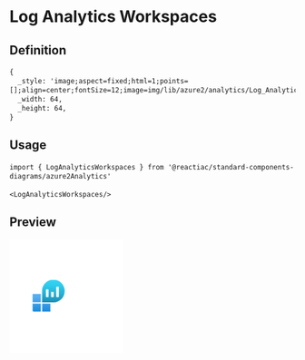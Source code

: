 # Log Analytics Workspaces

## Definition

```
{
  _style: 'image;aspect=fixed;html=1;points=[];align=center;fontSize=12;image=img/lib/azure2/analytics/Log_Analytics_Workspaces.svg;strokeColor=none;',
  _width: 64,
  _height: 64,
}
```

## Usage

```
import { LogAnalyticsWorkspaces } from '@reactiac/standard-components-diagrams/azure2Analytics'

<LogAnalyticsWorkspaces/>
```

## Preview

<img src="./log-analytics-workspaces.png" width="200"/>
